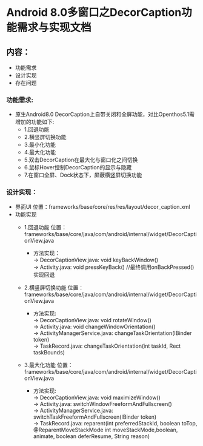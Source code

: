 # Android 8.0多窗口之DecorCaption功能需求与实现文档

## 内容：
  - 功能需求
  - 设计实现
  - 存在问题
  
### 功能需求:
  - 原生Android8.0 DecorCaption上自带关闭和全屏功能，对比Openthos5.1需增加的功能如下:
    - 1.回退功能
    - 2.横竖屏切换功能
    - 3.最小化功能
    - 4.最大化功能
    - 5.双击DecorCaption在最大化与窗口化之间切换
    - 6.鼠标Hover控制DecorCaption的显示与隐藏
    - 7.在窗口全屏、Dock状态下，屏蔽横竖屏切换功能
    
### 设计实现：
  - 界面UI 位置：frameworks/base/core/res/res/layout/decor_caption.xml
  - 功能实现
    - 1.回退功能 位置：frameworks/base/core/java/com/android/internal/widget/DecorCaptionView.java
      - 方法实现：  
      -> DecorCaptionView.java: void keyBackWindow()<br />
      -> Activity.java: void pressKeyBack() //最终调用onBackPressed()实现回退
      
    - 2.横竖屏切换功能 位置：frameworks/base/core/java/com/android/internal/widget/DecorCaptionView.java
      - 方法实现:   
      -> DecorCaptionView.java: void rotateWindow()<br />
      -> Activity.java: void changeWindowOrientation()<br />
      -> ActivityManagerService.java: changeTaskOrientation(IBinder token)<br />
      -> TaskRecord.java: changeTaskOrientation(int taskId, Rect taskBounds)
    
    - 3.最大化功能 位置：frameworks/base/core/java/com/android/internal/widget/DecorCaptionView.java
      - 方法实现:    
      -> DecorCaptionView.java: void maximizeWindow()<br />
      -> Activity.java: switchWindowFreeformAndFullscreen()<br />
      -> ActivityManagerService.java: switchTaskFreeformAndFullscreen(IBinder token)<br />
      -> TaskRecord.java: reparent(int preferredStackId, boolean toTop, @ReparentMoveStackMode int moveStackMode,boolean, animate, boolean deferResume, String reason)
      
  
